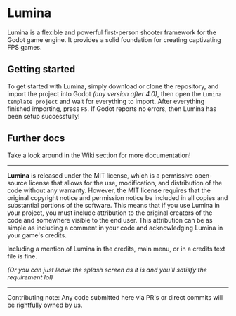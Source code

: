 # Lumina
Lumina is a flexible and powerful first-person shooter framework for the Godot game engine. It provides a solid foundation for creating captivating FPS games.

## Getting started
To get started with Lumina, simply download or clone the repository, and import the project into Godot _(any version after 4.0)_, then open the `Lumina template project` and wait for everything to import.
After everything finished importing, press `F5`. If Godot reports no errors, then Lumina has been setup successfully!

## Further docs
Take a look around in the Wiki section for more documentation!

---
**Lumina** is released under the MIT license, which is a permissive open-source license that allows for the use, modification, and distribution of the code without any warranty. However, the MIT license requires that the original copyright notice and permission notice be included in all copies and substantial portions of the software. This means that if you use Lumina in your project, you must include attribution to the original creators of the code and somewhere visible to the end user. This attribution can be as simple as including a comment in your code and acknowledging Lumina in your game's credits.

Including a mention of Lumina in the credits, main menu, or in a credits text file is fine.

_(Or you can just leave the splash screen as it is and you'll satisfy the requirement lol)_

---

Contributing note: Any code submitted here via PR's or direct commits will be rightfully owned by us.
